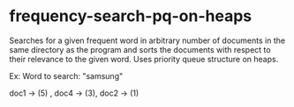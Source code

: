 # frequency-search-pq-on-heaps
Searches for a given frequent word in arbitrary number of documents in the same directory as the program and sorts the documents with respect to their relevance to the given word.
Uses priority queue structure on heaps.

Ex: Word to search: "samsung"

doc1 -> (5) , doc4 -> (3), doc2 -> (1)
